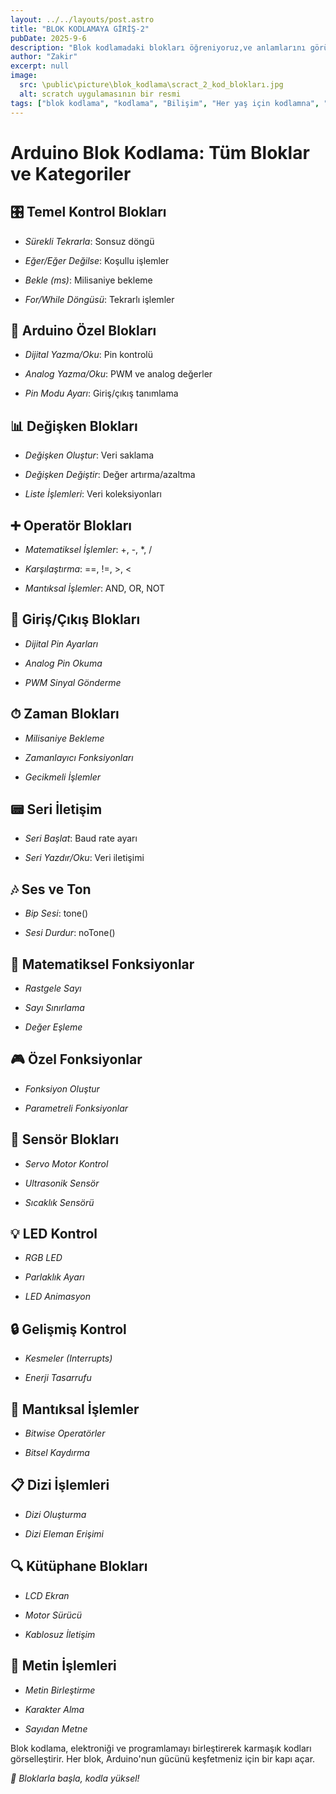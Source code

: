 ```yaml
---
layout: ../../layouts/post.astro
title: "BLOK KODLAMAYA GİRİŞ-2"
pubDate: 2025-9-6
description: "Blok kodlamadaki blokları öğreniyoruz,ve anlamlarını görüyoruz."
author: "Zakir"
excerpt: null
image:
  src: \public\picture\blok_kodlama\scract_2_kod_blokları.jpg
  alt: scratch uygulamasının bir resmi
tags: ["blok kodlama", "kodlama", "Bilişim", "Her yaş için kodlamna", "pictoblox", "Arduino", "programlama", "teknoloji"]
---
```


# Arduino Blok Kodlama: Tüm Bloklar ve Kategoriler

## 🎛 Temel Kontrol Blokları

- *Sürekli Tekrarla*: Sonsuz döngü
    
- *Eğer/Eğer Değilse*: Koşullu işlemler
    
- *Bekle (ms)*: Milisaniye bekleme
    
- *For/While Döngüsü*: Tekrarlı işlemler

## 🔧 Arduino Özel Blokları

- *Dijital Yazma/Oku*: Pin kontrolü
    
- *Analog Yazma/Oku*: PWM ve analog değerler
    
- *Pin Modu Ayarı*: Giriş/çıkış tanımlama

## 📊 Değişken Blokları

- *Değişken Oluştur*: Veri saklama
    
- *Değişken Değiştir*: Değer artırma/azaltma
    
- *Liste İşlemleri*: Veri koleksiyonları

## ➕ Operatör Blokları

- *Matematiksel İşlemler*: +, -, *, /
    
- *Karşılaştırma*: ==, !=, >, <
    
- *Mantıksal İşlemler*: AND, OR, NOT

## 🔌 Giriş/Çıkış Blokları

- *Dijital Pin Ayarları*
    
- *Analog Pin Okuma*
    
- *PWM Sinyal Gönderme*

## ⏱ Zaman Blokları

- *Milisaniye Bekleme*
    
- *Zamanlayıcı Fonksiyonları*
    
- *Gecikmeli İşlemler*

## 📟 Seri İletişim

- *Seri Başlat*: Baud rate ayarı
    
- *Seri Yazdır/Oku*: Veri iletişimi

## 🎶 Ses ve Ton

- *Bip Sesi*: tone()
    
- *Sesi Durdur*: noTone()

## 🔢 Matematiksel Fonksiyonlar

- *Rastgele Sayı*
    
- *Sayı Sınırlama*
    
- *Değer Eşleme*

## 🎮 Özel Fonksiyonlar

- *Fonksiyon Oluştur*
    
- *Parametreli Fonksiyonlar*

## 📡 Sensör Blokları

- *Servo Motor Kontrol*
    
- *Ultrasonik Sensör*
    
- *Sıcaklık Sensörü*

## 💡 LED Kontrol

- *RGB LED*
    
- *Parlaklık Ayarı*
    
- *LED Animasyon*

## 🔒 Gelişmiş Kontrol

- *Kesmeler (Interrupts)*
    
- *Enerji Tasarrufu*

## 🧠 Mantıksal İşlemler

- *Bitwise Operatörler*
    
- *Bitsel Kaydırma*

## 📋 Dizi İşlemleri

- *Dizi Oluşturma*
    
- *Dizi Eleman Erişimi*

## 🔍 Kütüphane Blokları

- *LCD Ekran*
    
- *Motor Sürücü*
    
- *Kablosuz İletişim*

## 🔄 Metin İşlemleri

- *Metin Birleştirme*
    
- *Karakter Alma*
    
- *Sayıdan Metne*

Blok kodlama, elektroniği ve programlamayı birleştirerek karmaşık kodları görselleştirir. Her blok, Arduino'nun gücünü keşfetmeniz için bir kapı açar.

*🚀 Bloklarla başla, kodla yüksel!*